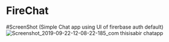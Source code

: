 # FireChat
#ScreenShot (Simple Chat app using UI of firerbase auth default)
![Screenshot_2019-09-22-12-08-22-185_com thisisabir chatapp](https://user-images.githubusercontent.com/22006238/65383136-730f5a00-dd32-11e9-8d6e-063e8da2234a.png)

